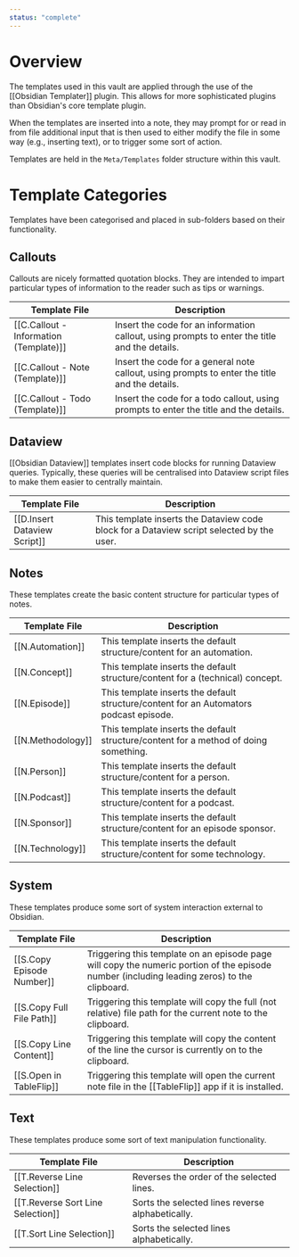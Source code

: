 ```yaml
---
status: "complete"
---
```

# Overview
The templates used in this vault are applied through the use of the [[Obsidian Templater]] plugin. This allows for more sophisticated plugins than Obsidian's core template plugin.

When the templates are inserted into a note, they may prompt for or read in from file additional input that is then used to either modify the file in some way (e.g., inserting text), or to trigger some sort of action.

Templates are held in the `Meta/Templates` folder structure within this vault.

# Template Categories
Templates have been categorised and placed in sub-folders based on their functionality.

## Callouts
Callouts are nicely formatted quotation blocks. They are intended to impart particular types of information to the reader such as tips or warnings.

| Template File                          | Description                                                                                   |
| -------------------------------------- | --------------------------------------------------------------------------------------------- |
| [[C.Callout - Information (Template)]] | Insert the code for an information callout, using prompts to enter the title and the details. |
| [[C.Callout - Note (Template)]]        | Insert the code for a general note callout, using prompts to enter the title and the details. |
| [[C.Callout - Todo (Template)]]        | Insert the code for a todo callout, using prompts to enter the title and the details.         |

## Dataview
[[Obsidian Dataview]] templates insert code blocks for running Dataview queries. Typically, these queries will be centralised into Dataview script files to make them easier to centrally maintain.

| Template File                | Description                                                                               |
| ---------------------------- | ----------------------------------------------------------------------------------------- |
| [[D.Insert Dataview Script]] | This template inserts the Dataview code block for a Dataview script selected by the user. |

## Notes
These templates create the basic content structure for particular types of notes.

| Template File     | Description                                                                            |
| ----------------- | -------------------------------------------------------------------------------------- |
| [[N.Automation]]  | This template inserts the default structure/content for an automation.                 |
| [[N.Concept]]     | This template inserts the default structure/content for a (technical) concept.         |
| [[N.Episode]]     | This template inserts the default structure/content for an Automators podcast episode. |
| [[N.Methodology]] | This template inserts the default structure/content for a method of doing something.   |
| [[N.Person]]      | This template inserts the default structure/content for a person.                      |
| [[N.Podcast]]     | This template inserts the default structure/content for a podcast.                     |
| [[N.Sponsor]]     | This template inserts the default structure/content for an episode sponsor.            |
| [[N.Technology]]  | This template inserts the default structure/content for some technology.               |

## System
These templates produce some sort of system interaction external to Obsidian.

| Template File             | Description                                                                                                                                 |
| ------------------------- | ------------------------------------------------------------------------------------------------------------------------------------------- |
| [[S.Copy Episode Number]] | Triggering this template on an episode page will copy the numeric portion of the episode number (including leading zeros) to the clipboard. |
| [[S.Copy Full File Path]] | Triggering this template will copy the full (not relative) file path for the current note to the clipboard.                                 |
| [[S.Copy Line Content]]   | Triggering this template will copy the content of the line the cursor is currently on to the clipboard.                                     |
| [[S.Open in TableFlip]]   | Triggering this template will open the current note file in the [[TableFlip]] app if it is installed.                                       |


## Text
These templates produce some sort of text manipulation functionality.

| Template File                     | Description                                      |
| --------------------------------- | ------------------------------------------------ |
| [[T.Reverse Line Selection]]      | Reverses the order of the selected lines.        |
| [[T.Reverse Sort Line Selection]] | Sorts the selected lines reverse alphabetically. |
| [[T.Sort Line Selection]]         | Sorts the selected lines alphabetically.         |